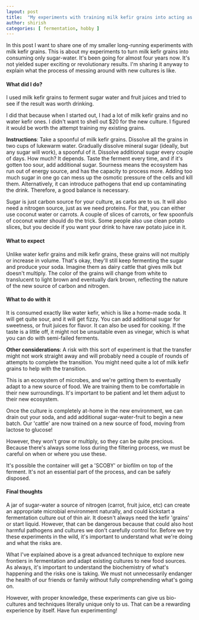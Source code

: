 ```yaml
---
layout: post
title:  "My experiments with training milk kefir grains into acting as water kefir tibicos replacement"
author: shirish
categories: [ fermentation, hobby ]
---
```

In this post I want to share one of my smaller long-running experiments with milk kefir grains. This is about my experiments to turn milk kefir grains into consuming only sugar-water. It's been going for almost four years now. It's not yielded super exciting or revolutionary results. I'm sharing it anyway to explain what the process of messing around with new cultures is like.

#### What did I do? 

I used milk kefir grains to ferment sugar water and fruit juices and tried to see if the result was worth drinking.

I did that because when I started out, I had a lot of milk kefir grains and no water kefir ones. I didn't want to shell out $20 for the new culture. I figured it would be worth the attempt training my existing grains.

**Instructions**: Take a spoonful of milk kefir grains. Dissolve all the grains in two cups of lukewarm water. Gradually dissolve mineral sugar (ideally, but any sugar will work), a spoonful of it. Dissolve additional sugar every couple of days. How much? It depends. Taste the ferment every time, and if it's gotten too sour, add additional sugar. Sourness means the ecosystem has run out of energy source, and has the capacity to process more. Adding too much sugar in one go can mess up the osmotic pressure of the cells and kill them. Alternatively, it can introduce pathogens that end up contaminating the drink. Therefore, a good balance is necessary.

Sugar is just carbon source for your culture, as carbs are to us. It will also need a nitrogen source, just as we need proteins. For that, you can either use coconut water or carrots. A couple of slices of carrots, or few spoonfuls of coconut water should do the trick. Some people also use clean potato slices, but you decide if you want your drink to have raw potato juice in it.

#### What to expect
Unlike water kefir grains and milk kefir grains, these grains will not multiply or increase in volume. That's okay, they'll still keep fermenting the sugar and produce your soda. Imagine them as dairy cattle that gives milk but doesn't multiply. The color of the grains will change from white to translucent to light brown and eventually dark brown, reflecting the nature of the new source of carbon and nitrogen.

#### What to do with it
It is consumed exactly like water kefir, which is like a home-made soda. It will get quite sour, and it will get fizzy. You can add additional sugar for sweetness, or fruit juices for flavor. It can also be used for cooking. If the taste is a little off, it might not be unsuitable even as vinegar, which is what you can do with semi-failed ferments. 

**Other considerations**: A risk with this sort of experiment is that the transfer might not work straight away and will probably need a couple of rounds of attempts to complete the transition. You might need quite a lot of milk kefir grains to help with the transition. 

This is an ecosystem of microbes, and we're getting them to eventually adapt to a new source of food. We are training them to be comfortable in their new surroundings. It's important to be patient and let them adjust to their new ecosystem. 

Once the culture is completely at-home in the new environment, we can drain out your soda, and add additional sugar-water-fruit to begin a new batch. Our 'cattle' are now trained on a new source of food, moving from lactose to glucose!

However, they won't grow or multiply, so they can be quite precious. Because there's always some loss during the filtering process, we must be careful on when or where you use these. 

It's possible the container will get a 'SCOBY' or biofilm on top of the ferment. It's not an essential part of the process, and can be safely disposed.

#### Final thoughts
A jar of sugar-water a source of nitrogen (carrot, fruit juice, etc) can create an appropriate microbial environment naturally, and could kickstart a fermentation culture out of thin air. It doesn't always need the kefir 'grains' or start liquid. However, that can be dangerous because that could also host harmful pathogens and cultures we don't carefully control for. Before we try these experiments in the wild, it's important to understand what we're doing and what the risks are.

What I've explained above is a great advanced technique to explore new frontiers in fermentation and adapt existing cultures to new food sources. As always, it's important to understand the biochemistry of what's happening and the risks one is taking. We must not unnecessarily endanger the health of our friends or family without fully comprehending what's going on.

However, with proper knowledge, these experiments can give us bio-cultures and techniques literally unique only to us. That can be a rewarding experience by itself. Have fun experimenting!